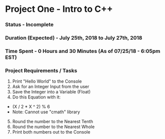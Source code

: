 # Project One - Intro to C++
### Status - Incomplete
### Duration (Expected) - July 25th, 2018 to July 27th, 2018
### Time Spent - 0 Hours and 30 Minutes (As of 07/25/18 - 6:05pm EST)

### Project Requirements / Tasks

1. Print "Hello World" to the Console
2. Ask for an Integer Input from the user
3. Save the Integer into a Variable (Float)
4. Do this Equation with it:
  * (X / 2 * X ^ 2) % 6
  * Note: Cannot use "cmath" library
5. Round the number to the Nearest Tenth
6. Round the number to the Nearest Whole
7. Print both numbers out to the Console
